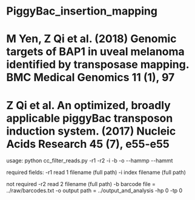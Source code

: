 # PiggyBac_insertion_mapping
# M Yen, Z Qi et al. (2018) Genomic targets of BAP1 in uveal melanoma identified by transposase mapping. BMC Medical Genomics 11 (1), 97
# Z Qi et al. An optimized, broadly applicable piggyBac transposon induction system. (2017) Nucleic Acids Research 45 (7), e55-e55

usage:
python cc_filter_reads.py -r1 <read1 file> -r2 <read2 file> 
-i <index file> -b<barcode file> -o <output path>
--hammp <hamming distance for primer barcode>
--hammt <hamming distance for transposon barcode>

required fields:
    -r1 read 1 filename (full path)
    -i index filename (full path)

not required
    -r2 read 2 filename (full path)
    -b barcode file = ../raw/barcodes.txt
    -o output path = ../output_and_analysis
    -hp 0
    -tp 0

